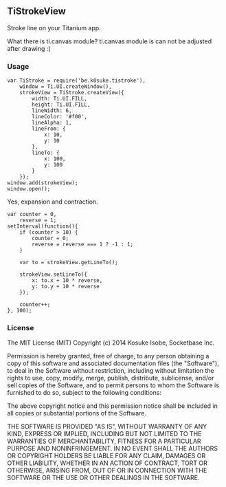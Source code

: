 ## TiStrokeView

Stroke line on your Titanium app.

What there is ti.canvas module?
ti.canvas module is can not be adjusted after drawing :(

### Usage

	var TiStroke = require('be.k0suke.tistroke'),
		window = Ti.UI.createWindow(),
		strokeView = TiStroke.createView({
			width: Ti.UI.FILL,
			height: Ti.UI.FILL,
			lineWidth: 6,
			lineColor: '#f00',
			lineAlpha: 1,
			lineFrom: {
				x: 10,
				y: 10
			},
			lineTo: {
				x: 100,
				y: 100
			}
		});
	window.add(strokeView);
	window.open();

Yes, expansion and contraction.

	var counter = 0,
		reverse = 1;
	setInterval(function(){
		if (counter > 10) {
			counter = 0;
			reverse = reverse === 1 ? -1 : 1;
		}
		
		var to = strokeView.getLineTo();
		
		strokeView.setLineTo({
			x: to.x + 10 * reverse,
			y: to.y + 10 * reverse
		});
		
		counter++;
	}, 100);

### License

The MIT License (MIT) Copyright (c) 2014 Kosuke Isobe, Socketbase Inc.

Permission is hereby granted, free of charge, to any person obtaining a copy of this software and associated documentation files (the "Software"), to deal in the Software without restriction, including without limitation the rights to use, copy, modify, merge, publish, distribute, sublicense, and/or sell copies of the Software, and to permit persons to whom the Software is furnished to do so, subject to the following conditions:

The above copyright notice and this permission notice shall be included in all copies or substantial portions of the Software.

THE SOFTWARE IS PROVIDED "AS IS", WITHOUT WARRANTY OF ANY KIND, EXPRESS OR IMPLIED, INCLUDING BUT NOT LIMITED TO THE WARRANTIES OF MERCHANTABILITY, FITNESS FOR A PARTICULAR PURPOSE AND NONINFRINGEMENT. IN NO EVENT SHALL THE AUTHORS OR COPYRIGHT HOLDERS BE LIABLE FOR ANY CLAIM, DAMAGES OR OTHER LIABILITY, WHETHER IN AN ACTION OF CONTRACT, TORT OR OTHERWISE, ARISING FROM, OUT OF OR IN CONNECTION WITH THE SOFTWARE OR THE USE OR OTHER DEALINGS IN THE SOFTWARE.
